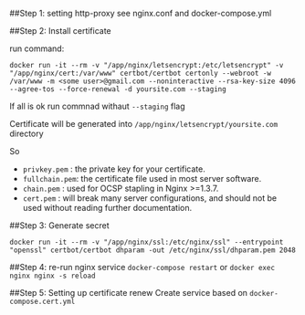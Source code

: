 ##Step 1: setting http-proxy
see nginx.conf and docker-compose.yml

##Step 2: Install certificate

run command:

`docker run -it --rm -v "/app/nginx/letsencrypt:/etc/letsencrypt" -v "/app/nginx/cert:/var/www" certbot/certbot certonly --webroot -w /var/www -m <some user>@gmail.com --noninteractive --rsa-key-size 4096 --agree-tos --force-renewal -d yoursite.com --staging`

If all is ok run commnad withaut `--staging` flag

Certificate will be generated into `/app/nginx/letsencrypt/yoursite.com` directory 

So 

- `privkey.pem`  : the private key for your certificate.
- `fullchain.pem`: the certificate file used in most server software.      
- `chain.pem`    : used for OCSP stapling in Nginx >=1.3.7.
- `cert.pem`     : will break many server configurations, and should not be used without reading further documentation.

##Step 3: Generate secret

`docker run -it --rm -v "/app/nginx/ssl:/etc/nginx/ssl" --entrypoint "openssl" certbot/certbot dhparam -out /etc/nginx/ssl/dhparam.pem 2048`

##Step 4: re-run nginx service
`docker-compose restart` or `docker exec nginx nginx -s reload`

##Step 5: Setting up certificate renew
Create service based on `docker-compose.cert.yml`
